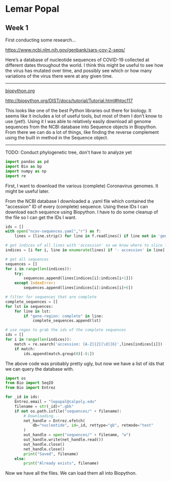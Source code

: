 # Lemar Popal

## Week 1
First conducting some research...

https://www.ncbi.nlm.nih.gov/genbank/sars-cov-2-seqs/

Here’s a database of nucleotide sequences of COVID-19 collected at different dates throughout the world. I think this might be useful to see how the virus has mutated over time, and possibly see which or how many variations of the virus there were at any given time. 

---

[biopython.org](biopython.org)

http://biopython.org/DIST/docs/tutorial/Tutorial.html#htoc117

This looks like one of the best Python libraries out there for biology. It seems like it includes a lot of useful tools, but most of them I don’t know to use (yet!). Using it I was able to relatively easily download all genome sequences from the NCBI database into Sequence objects in Biopython. From there we can do a lot of things, like finding the reverse complement using the built in method in the Sequence object. 

---

TODO: Conduct phylogenetic tree, don't have to analyze yet 

```python
import pandas as pd
import Bio as bp
import numpy as np
import re
```

First, I want to download the various (complete) Coronavirus genomes. It might be useful later.

From the NCBI database I downloaded a .yaml file which contained the "accession" ID of every (complete) sequence. Using these IDs I can download each sequence using Biopython. I have to do some cleanup of the file so I can get the IDs I want.

```python
ids = []
with open("ncov-sequences.yaml","r") as f:
    lines = [line.strip() for line in f.readlines() if line not in 'genbank-sequences:\n'][1:]
```

```python
# get indices of all lines with 'accession' so we know where to slice list
indices = [i for i, line in enumerate(lines) if '- accession' in line]
```

```python
# get all sequences
sequences = []
for i in range(len(indices)):
    try:
        sequences.append(lines[indices[i]:indices[i+1]])
    except IndexError:
        sequences.append(lines[indices[i]:indices[i]+6])
```

```python
# filter for sequences that are complete
complete_sequences = []
for lst in sequences:
    for line in lst:
        if "gene-region: complete" in line:
            complete_sequences.append(lst)
```

```python
# use regex to grab the ids of the complete sequences
ids = []
for i in range(len(indices)):
    match = re.search('accession: [A-Z]{2}[\d]{6}',lines[indices[i]])
    if match:
        ids.append(match.group(0)[-8:])
```

The above code was probably pretty ugly, but now we have a list of ids that we can query the database with. 

```python
import os
from Bio import SeqIO
from Bio import Entrez

for _id in ids: 
    Entrez.email = "lepopal@calpoly.edu"  
    filename = str(_id)+".gbk"
    if not os.path.isfile("sequences/" + filename):
        # Downloading...
        net_handle = Entrez.efetch(
            db="nucleotide", id=_id, rettype="gb", retmode="text"
        )
        out_handle = open("sequences/" + filename, "w")
        out_handle.write(net_handle.read())
        out_handle.close()
        net_handle.close()
        print("Saved", filename)
    else:
        print("Already exists", filename)
```

Now we have all the files. We can load them all into Biopython. 

```python

```
